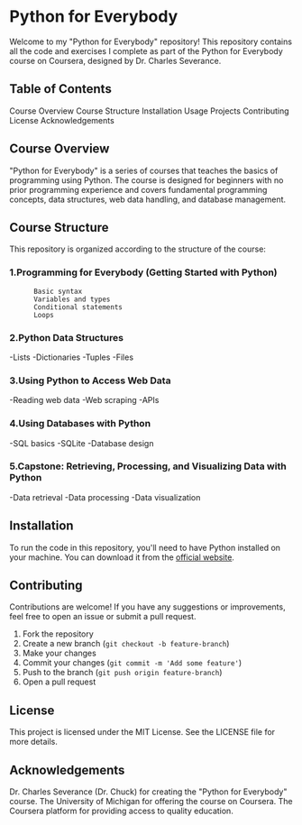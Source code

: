 # Python for Everybody


Welcome to my "Python for Everybody" repository! 
This repository contains all the code and exercises I complete as part of the Python for Everybody course on Coursera, designed by Dr. Charles Severance.

## Table of Contents
  Course Overview
  Course Structure
  Installation
  Usage
  Projects
  Contributing
  License
  Acknowledgements


## Course Overview
"Python for Everybody" is a series of courses that teaches the basics of programming using Python.
The course is designed for beginners with no prior programming experience and covers fundamental programming concepts, data structures, web data handling, and database management.


## Course Structure
This repository is organized according to the structure of the course:

### 1.Programming for Everybody (Getting Started with Python)
          Basic syntax
          Variables and types
          Conditional statements
          Loops
  
### 2.Python Data Structures
  -Lists
  -Dictionaries
  -Tuples
  -Files

### 3.Using Python to Access Web Data
  -Reading web data
  -Web scraping
  -APIs

### 4.Using Databases with Python
  -SQL basics
  -SQLite
  -Database design

### 5.Capstone: Retrieving, Processing, and Visualizing Data with Python  
  -Data retrieval
  -Data processing
  -Data visualization


## Installation

To run the code in this repository, you'll need to have Python installed on your machine. 
You can download it from the [official website](https://www.python.org/downloads/).

## Contributing

Contributions are welcome! If you have any suggestions or improvements, feel free to open an issue or submit a pull request.

1. Fork the repository
2. Create a new branch (`git checkout -b feature-branch`)
3. Make your changes
4. Commit your changes (`git commit -m 'Add some feature'`)
5. Push to the branch (`git push origin feature-branch`)
6. Open a pull request


## License
This project is licensed under the MIT License. See the LICENSE file for more details.

## Acknowledgements

Dr. Charles Severance (Dr. Chuck) for creating the "Python for Everybody" course.
The University of Michigan for offering the course on Coursera.
The Coursera platform for providing access to quality education.
